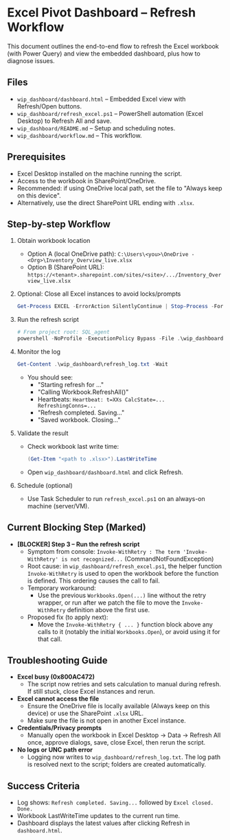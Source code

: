 # Excel Pivot Dashboard – Refresh Workflow

This document outlines the end-to-end flow to refresh the Excel workbook (with Power Query) and view the embedded dashboard, plus how to diagnose issues.

## Files
- `wip_dashboard/dashboard.html` – Embedded Excel view with Refresh/Open buttons.
- `wip_dashboard/refresh_excel.ps1` – PowerShell automation (Excel Desktop) to Refresh All and save.
- `wip_dashboard/README.md` – Setup and scheduling notes.
- `wip_dashboard/workflow.md` – This workflow.

## Prerequisites
- Excel Desktop installed on the machine running the script.
- Access to the workbook in SharePoint/OneDrive.
- Recommended: if using OneDrive local path, set the file to "Always keep on this device".
- Alternatively, use the direct SharePoint URL ending with `.xlsx`.

## Step-by-step Workflow
1. Obtain workbook location
   - Option A (local OneDrive path): `C:\Users\<you>\OneDrive - <Org>\Inventory_Overview_live.xlsx`
   - Option B (SharePoint URL): `https://<tenant>.sharepoint.com/sites/<site>/.../Inventory_Overview_live.xlsx`

2. Optional: Close all Excel instances to avoid locks/prompts
   ```powershell
   Get-Process EXCEL -ErrorAction SilentlyContinue | Stop-Process -Force
   ```

3. Run the refresh script
   ```powershell
   # From project root: SQL_agent
   powershell -NoProfile -ExecutionPolicy Bypass -File .\wip_dashboard\refresh_excel.ps1 -WorkbookUrl "<path or URL to .xlsx>" -TimeoutSeconds 1800
   ```

4. Monitor the log
   ```powershell
   Get-Content .\wip_dashboard\refresh_log.txt -Wait
   ```
   - You should see:
     - "Starting refresh for ..."
     - "Calling Workbook.RefreshAll()"
     - Heartbeats: `Heartbeat: t=XXs CalcState=... RefreshingConns=...`
     - "Refresh completed. Saving..."
     - "Saved workbook. Closing..."

5. Validate the result
   - Check workbook last write time:
     ```powershell
     (Get-Item "<path to .xlsx>").LastWriteTime
     ```
   - Open `wip_dashboard/dashboard.html` and click Refresh.

6. Schedule (optional)
   - Use Task Scheduler to run `refresh_excel.ps1` on an always-on machine (server/VM).

## Current Blocking Step (Marked)
- **[BLOCKER] Step 3 – Run the refresh script**
  - Symptom from console: `Invoke-WithRetry : The term 'Invoke-WithRetry' is not recognized...` (CommandNotFoundException)
  - Root cause: in `wip_dashboard/refresh_excel.ps1`, the helper function `Invoke-WithRetry` is used to open the workbook before the function is defined. This ordering causes the call to fail.
  - Temporary workaround:
    - Use the previous `Workbooks.Open(...)` line without the retry wrapper, or run after we patch the file to move the `Invoke-WithRetry` definition above the first use.
  - Proposed fix (to apply next):
    - Move the `Invoke-WithRetry { ... }` function block above any calls to it (notably the initial `Workbooks.Open`), or avoid using it for that call.

## Troubleshooting Guide
- **Excel busy (0x800AC472)**
  - The script now retries and sets calculation to manual during refresh. If still stuck, close Excel instances and rerun.
- **Excel cannot access the file**
  - Ensure the OneDrive file is locally available (Always keep on this device) or use the SharePoint `.xlsx` URL.
  - Make sure the file is not open in another Excel instance.
- **Credentials/Privacy prompts**
  - Manually open the workbook in Excel Desktop → Data → Refresh All once, approve dialogs, save, close Excel, then rerun the script.
- **No logs or UNC path error**
  - Logging now writes to `wip_dashboard/refresh_log.txt`. The log path is resolved next to the script; folders are created automatically.

## Success Criteria
- Log shows: `Refresh completed. Saving...` followed by `Excel closed. Done.`
- Workbook LastWriteTime updates to the current run time.
- Dashboard displays the latest values after clicking Refresh in `dashboard.html`.
